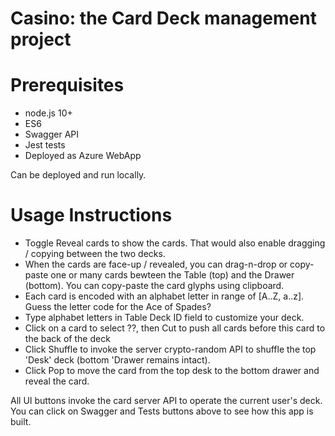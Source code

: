 # Casino: the Card Deck management project 

Prerequisites
=============
- node.js 10+
- ES6
- Swagger API
- Jest tests
- Deployed as Azure WebApp

Can be deployed and run locally.

Usage Instructions
==================

 * Toggle Reveal cards to show the cards. That would also enable dragging / copying between the two decks.
 * When the cards are face-up / revealed, you can drag-n-drop or copy-paste one or many cards bewteen the Table (top) and the Drawer (bottom). You can copy-paste the card glyphs using clipboard.
 * Each card is encoded with an alphabet letter in range of [A..Z, a..z]. Guess the letter code for the Ace of Spades?
 * Type alphabet letters in Table Deck ID field to customize your deck.
 * Click on a card to select ??, then Cut to push all cards before this card to the back of the deck
 * Click Shuffle to invoke the server crypto-random API to shuffle the top 'Desk' deck (bottom 'Drawer remains intact).
 * Click Pop to move the card from the top desk to the bottom drawer and reveal the card.

All UI buttons invoke the card server API to operate the current user's deck.
You can click on Swagger and Tests buttons above to see how this app is built.
